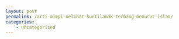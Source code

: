 ```yaml
---
layout: post
permalink: /arti-mimpi-melihat-kuntilanak-terbang-menurut-islam/
categories:
    - Uncategorized
---
```


